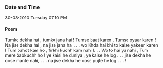 ### Date and Time

30-03-2010 Tuesday 07:10 PM

#### Poem

Tumko dekha hai , tumko jana hai ! Tumse baat karen , Tumse pyaar karen ! Na jise dekha hai , na jise jana hai . . . wo Khda hai bhi to kaise yakeen karen ! Tum bahot kam ho , firbhi  kuchh kam nahi !. . . Wo to hai ya nahi , Tum mere Sabkuchh ho ! ye kaisi he duniya , ye kaise he log . . . jise dekha he oose mante nahi, . . . na jise dekha he oose pujte he log . . . !
